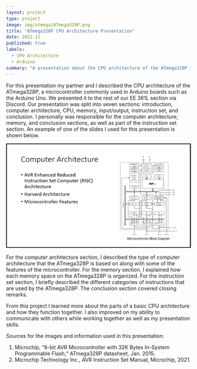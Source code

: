 ```yaml
---
layout: project
type: project
image: img/atmega/ATmega328P.png
title: "ATmega328P CPU Architecture Presentation"
date: 2021-11
published: true
labels:
  - CPU Architecture
  - Arduino
summary: "A presentation about the CPU architecture of the ATmega328P for the class EE 361L. "
---
```


For this presentation my partner and I described the CPU architecture of the ATmega328P, a microcontroller commonly used in Arduino boards such as the Arduino Uno. We presented it to the rest of our EE 361L section via Discord. Our presentation was split into seven sections: introduction, computer architecture, CPU, memory, input/output, instruction set, and conclusion. I personally was responsible for the computer architecture, memory, and conclusion sections, as well as part of the instruction set section. An example of one of the slides I used for this presentation is shown below.

<img class="img-fluid" src="../img/atmega/CPUArcPresentationExample.PNG">

For the computer architecture section, I described the type of computer architecture that the ATmega328P is based on along with some of the features of the microcontroller. For the memory section, I explained how each memory space on the ATmega328P is organized. For the instruction set section, I briefly described the different categories of instructions that are used by the ATmega328P. The conclusion section covered closing remarks.

From this project I learned more about the parts of a basic CPU architecture and how they function together. I also improved on my ability to communicate with others while working together as well as my presentation skills. 

Sources for the images and information used in this presentation:
1. Microchip, “8-bit AVR Microcontroller with 32K Bytes In-System Programmable Flash,“ ATmega328P datasheet, Jan. 2015.
2. Microchip Technology Inc., AVR Instruction Set Manual, Microchip, 2021.
